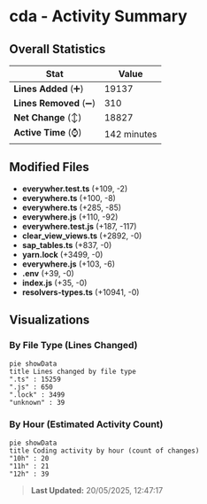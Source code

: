 # cda - Activity Summary 

## Overall Statistics

| Stat                   | Value                                                             |
| ---------------------- | ----------------------------------------------------------------- |
| **Lines Added** (➕)   | 19137                                          |
| **Lines Removed** (➖) | 310                                        |
| **Net Change** (↕)    | 18827                |
| **Active Time** (⌚)   | 142 minutes |


## Modified Files
- **everywher.test.ts** (+109, -2)
- **everywhere.ts** (+100, -8)
- **everywhere.ts** (+285, -85)
- **everywhere.js** (+110, -92)
- **everywhere.test.js** (+187, -117)
- **clear_view_views.ts** (+2892, -0)
- **sap_tables.ts** (+837, -0)
- **yarn.lock** (+3499, -0)
- **everywhere.js** (+103, -6)
- **.env** (+39, -0)
- **index.js** (+35, -0)
- **resolvers-types.ts** (+10941, -0)

## Visualizations

### By File Type (Lines Changed)

```mermaid
pie showData
title Lines changed by file type
".ts" : 15259
".js" : 650
".lock" : 3499
"unknown" : 39
```

### By Hour (Estimated Activity Count)

```mermaid
pie showData
title Coding activity by hour (count of changes)
"10h" : 20
"11h" : 21
"12h" : 39
```


> **Last Updated:** 20/05/2025, 12:47:17